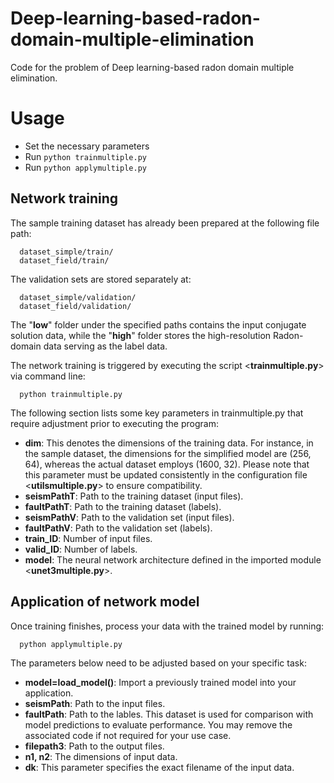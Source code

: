 # Deep-learning-based-radon-domain-multiple-elimination
Code for the problem of Deep learning-based radon domain multiple elimination.
# Usage
* Set the necessary parameters  
* Run `python trainmultiple.py`  
* Run `python applymultiple.py`  

## Network training    

The sample training dataset has already been prepared at the following file path:   
```
  dataset_simple/train/  
  dataset_field/train/
```
  
The validation sets are stored separately at:  
```
  dataset_simple/validation/  
  dataset_field/validation/
```
  
The "**low**" folder under the specified paths contains the input conjugate solution data, while the "**high**" folder stores the high-resolution Radon-domain data serving as the label data.    

The network training is triggered by executing the script <**trainmultiple.py**> via command line:  
```  
  python trainmultiple.py
```

  
The following section lists some key parameters in trainmultiple.py that require adjustment prior to executing the program:  
* **dim**: This denotes the dimensions of the training data. For instance, in the sample dataset, the dimensions for the simplified model are (256, 64), whereas the actual dataset employs (1600, 32). Please note that this parameter must be updated consistently in the configuration file <**utilsmultiple.py**> to ensure compatibility.  
* **seismPathT**: Path to the training dataset (input files).
* **faultPathT**: Path to the training dataset (labels).  
* **seismPathV**: Path to the validation set (input files).  
* **faultPathV**: Path to the validation set (labels).  
* **train_ID**: Number of input files.  
* **valid_ID**: Number of labels.  
* **model**: The neural network architecture defined in the imported module <**unet3multiple.py**>.  

## Application of network model  
Once training finishes, process your data with the trained model by running:  
```
  python applymultiple.py
```

The parameters below need to be adjusted based on your specific task:
* **model=load_model()**: Import a previously trained model into your application.
* **seismPath**: Path to the input files.
* **faultPath**: Path to the lables. This dataset is used for comparison with model predictions to evaluate performance. You may remove the associated code if not required for your use case.
* **filepath3**: Path to the output files.
* **n1, n2**: The dimensions of input data.
* **dk**: This parameter specifies the exact filename of the input data.


